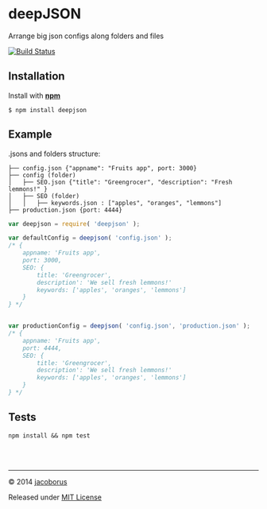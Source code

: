 deepJSON
========

Arrange big json configs along folders and files

[![Build Status](https://travis-ci.org/jacoborus/deepJSON.svg?branch=master)](https://travis-ci.org/jacoborus/deepJSON)


Installation
------------

Install with **[npm](https://www.npmjs.org/package/deepjson)**
```
$ npm install deepjson
```


Example
-------

.jsons and folders structure:
```
├── config.json {"appname": "Fruits app", port: 3000}
├── config (folder)
│   ├── SEO.json {"title": "Greengrocer", "description": "Fresh lemmons!" }
│   ├── SEO (folder)
│   │   ├── keywords.json : ["apples", "oranges", "lemmons"]
├── production.json {port: 4444}
```

```js
var deepjson = require( 'deepjson' );

var defaultConfig = deepjson( 'config.json' );
/* {
    appname: 'Fruits app',
    port: 3000,
    SEO: {
        title: 'Greengrocer',
        description': 'We sell fresh lemmons!'
        keywords: ['apples', 'oranges', 'lemmons']
    }
} */


var productionConfig = deepjson( 'config.json', 'production.json' );
/* {
    appname: 'Fruits app',
    port: 4444,
    SEO: {
        title: 'Greengrocer',
        description': 'We sell fresh lemmons!'
        keywords: ['apples', 'oranges', 'lemmons']
    }
} */
```


Tests
-----

```
npm install && npm test
```

<br><br>

---

© 2014 [jacoborus](https://github.com/jacoborus)

Released under [MIT License](https://raw.github.com/jacoborus/deepjson/master/LICENSE)